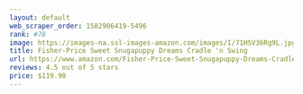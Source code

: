 ```yaml
---
layout: default 
﻿web_scraper_order: 1582906419-5496
rank: #78
image: https://images-na.ssl-images-amazon.com/images/I/71HSV36Rg9L.jpg
title: Fisher-Price Sweet Snugapuppy Dreams Cradle 'n Swing
url: https://www.amazon.com/Fisher-Price-Sweet-Snugapuppy-Dreams-Cradle/dp/B01MQM7W6M/ref=zg_mw_baby-products_78?_encoding=UTF8&psc=1&refRID=DDWM5Y6YAF3RS98T1NAA
reviews: 4.5 out of 5 stars
price: $119.90 
---
```

